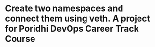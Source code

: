 ﻿# Create two namespaces and connect them using veth. A project for Poridhi DevOps Career Track Course

